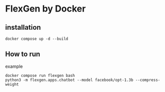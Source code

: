 # FlexGen by Docker

## installation

```
docker compose up -d --build
```

## How to run
example

```
docker compose run flexgen bash
python3 -m flexgen.apps.chatbot --model facebook/opt-1.3b --compress-weight
```
